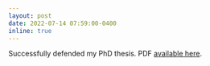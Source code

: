 ```yaml
---
layout: post
date: 2022-07-14 07:59:00-0400
inline: true
---
```


Successfully defended my PhD thesis. PDF [available here](https://scholarbank.nus.edu.sg/handle/10635/231424).
